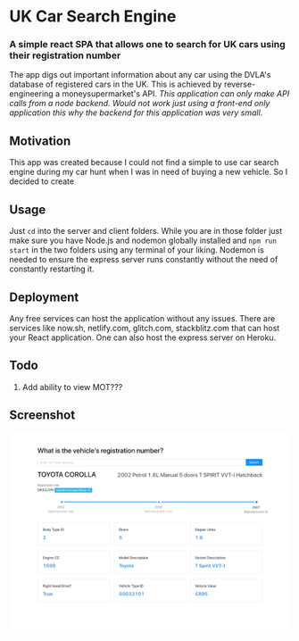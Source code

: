 # UK Car Search Engine

### A simple react SPA that allows one to search for UK cars using their registration number

The app digs out important information about any car using the DVLA's database of registered cars in the UK. This is achieved by reverse-engineering a moneysupermarket's API. 
*This application can only make API calls from a node backend. Would not work just using a front-end only application this why the backend for this application was very small*.

## Motivation
This app was created because I could not find a simple to use car search engine during my car hunt when I was in need of buying a new vehicle. So I decided to create 

## Usage
Just `cd` into the server and client folders. While you are in those folder just make sure you have Node.js and nodemon globally installed and `npm run start` in the two folders using any terminal of your liking. Nodemon is needed to ensure the express server runs constantly without the need of constantly restarting it.

## Deployment
Any free services can host the application without any issues. There are services like now.sh, netlify.com, glitch.com, stackblitz.com that can host your React application. One can also host the express server on Heroku.

## Todo
1. Add ability to view MOT???
## Screenshot
![](img.png)